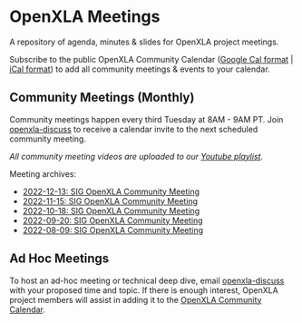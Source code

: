 # OpenXLA Meetings

A repository of agenda, minutes & slides for OpenXLA project meetings.

Subscribe to the public OpenXLA Community Calendar ([Google Cal format](https://calendar.google.com/calendar/u/0/embed?src=c_6e3fee8576a7e330003a3130f2c89726fe487f4b3f555a12edf8a2c49005f69b@group.calendar.google.com&ctz=America/Los_Angeles) | [iCal format](https://calendar.google.com/calendar/ical/tensorflow.org_14t769n89qhsps949c3l0nhd9c%40group.calendar.google.com/public/basic.ics)) to add all community meetings & events to your calendar.

## Community Meetings (Monthly)
Community meetings happen every third Tuesday at 8AM - 9AM PT. Join [openxla-discuss](https://groups.google.com/a/openxla.org/g/openxla-discuss) to receive a calendar invite to the next scheduled community meeting. 

*All community meeting videos are uploaded to our [Youtube playlist](https://www.youtube.com/playlist?list=PLlFotmaRrOzu8TQsTahDo_Cn7QdntFlUL).*

Meeting archives:
* [2022-12-13: SIG OpenXLA Community Meeting](https://github.com/openxla/community/tree/main/meetings/2022-12-13-community-meeting)
* [2022-11-15: SIG OpenXLA Community Meeting](https://github.com/openxla/community/tree/main/meetings/2022-11-15-openxla-community-meeting)
* [2022-10-18: SIG OpenXLA Community Meeting](https://github.com/openxla/community/tree/main/meetings/2022-10-18-openxla-community-meeting)
* [2022-09-20: SIG OpenXLA Community Meeting](https://github.com/openxla/community/blob/main/meetings/2022-09-20-community-meeting)
* [2022-08-09: SIG OpenXLA Community Meeting](https://github.com/openxla/community/tree/main/meetings/2022-08-09-community-meeting)

## Ad Hoc Meetings
To host an ad-hoc meeting or technical deep dive, email [openxla-discuss](https://groups.google.com/a/openxla.org/g/openxla-discuss) with your proposed time and topic. If there is enough interest, OpenXLA project members will assist in adding it to the [OpenXLA Community Calendar](https://calendar.google.com/calendar/u/0/embed?src=c_6e3fee8576a7e330003a3130f2c89726fe487f4b3f555a12edf8a2c49005f69b@group.calendar.google.com&ctz=America/Los_Angeles).
